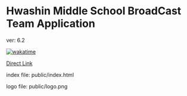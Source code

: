 # Hwashin Middle School BroadCast Team Application

ver: 6.2

[![wakatime](https://wakatime.com/badge/github/obtuse-triangle/hwashinMiddleSchoolBroadCastTeamApplication.svg)](https://wakatime.com/badge/github/obtuse-triangle/hwashinMiddleSchoolBroadCastTeamApplication)

[Direct Link](https://hbroadcast.obtuse.kr)

index file: public/index.html

logo file: public/logo.png
